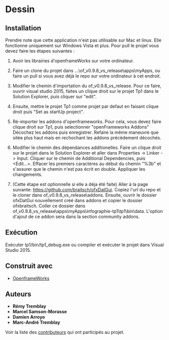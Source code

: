 ﻿# Dessin

## Installation
Prendre note que cette application n'est pas utilisable sur Mac et linux. Elle fonctionne uniquement sur Windows Vista et plus.
 Pour pull le projet vous devez faire les étapes suivantes :
1. Avoir les librairies d'openframeWorks sur votre ordinateur.

2. Faire un clone du projet dans ...\of_v0.9.8_vs_release\apps\myApps, ou faire un pull si vous avez déjà le repo sur votre ordinateur à cet endroit.

3. Modifier le chemin d'importation du of_v0.9.8_vs_release. Pour ce faire, ouvrir visual studio 2015, faites un clique droit sur le projet Tp1 dans le Solution Explorer, puis cliquer sur "edit".

4. Ensuite, mettre le projet Tp1 comme projet par defaut en faisant clique droit puis "Set as startUp project".

5. Ré-importer les addons d'openframeworks. Pour cela, vous devez faire clique droit sur Tp1, puis selectionner "openFrameworks Addons" Décochez les addons puis enregistrer. Refaire la même maneuvre que sitée plus haut mais en rechochant les addons précèdement décochés.

6. Modifier le chemin des dépendances additionelles. Faire un clique droit sur le projet dans le Solution Explorer et aller dans Properties -> Linker -> Input. Cliquer sur le chemin de Additional Dependencies, puis <Edit...>. Effacer les premiers caractères au début du chemin "%3b" et s'assurer que le chemin n'est pas écrit en double. Appliquer les changements.

7. (Cette étape est optionnelle si elle a déja été faite) Aller à la page suivante: https://github.com/braitsch/ofxDatGui. Copiez l'url du repo et le cloner dans of_v0.9.8_vs_release\addons. Ensuite, ouvrir le dossier ofxDatGui nouvellement créé dans addons et copier le dossier ofxbraitsch. Coller ce dossier dans of_v0.9.8_vs_release\apps\myApps\infographie-tp1\tp1\bin\data. L'option d'ajout de ce addon sera dans la section community addons.

## Exécution
Exécuter tp1/bin/tp1_debug.exe ou compiler et exécuter le projet dans Visual Studio 2015.

## Construit avec

* [OpenframeWorks](http://openframeworks.cc/)

## Auteurs

* **Rémy Tremblay**
* **Marcel Samson-Morasse**
* **Damien Arroyo**
* **Marc-André Tremblay**

Voir la liste des [contributeurs](https://github.com/RETRE208/infographie-tp1/graphs/contributors) qui ont participés au projet.

